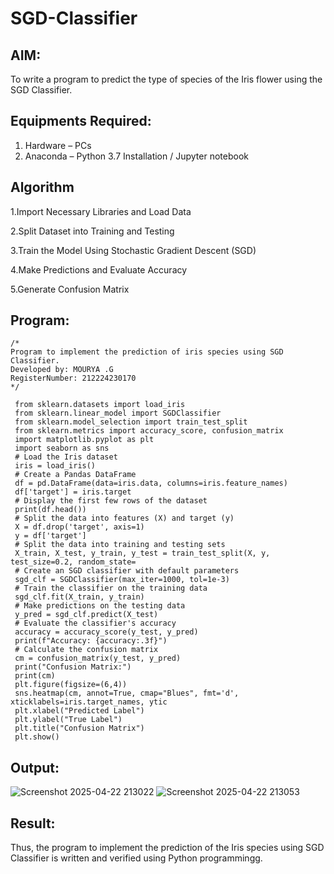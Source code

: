 # SGD-Classifier
## AIM:
To write a program to predict the type of species of the Iris flower using the SGD Classifier.

## Equipments Required:
1. Hardware – PCs
2. Anaconda – Python 3.7 Installation / Jupyter notebook

## Algorithm
1.Import Necessary Libraries and Load Data

2.Split Dataset into Training and Testing

3.Train the Model Using Stochastic Gradient Descent (SGD)

4.Make Predictions and Evaluate Accuracy

5.Generate Confusion Matrix

## Program:
```
/*
Program to implement the prediction of iris species using SGD Classifier.
Developed by: MOURYA .G
RegisterNumber: 212224230170 
*/
```
~~~
 from sklearn.datasets import load_iris
 from sklearn.linear_model import SGDClassifier
 from sklearn.model_selection import train_test_split
 from sklearn.metrics import accuracy_score, confusion_matrix
 import matplotlib.pyplot as plt
 import seaborn as sns
 # Load the Iris dataset
 iris = load_iris()
 # Create a Pandas DataFrame
 df = pd.DataFrame(data=iris.data, columns=iris.feature_names)
 df['target'] = iris.target
 # Display the first few rows of the dataset
 print(df.head())
 # Split the data into features (X) and target (y)
 X = df.drop('target', axis=1)
 y = df['target']
 # Split the data into training and testing sets
 X_train, X_test, y_train, y_test = train_test_split(X, y, test_size=0.2, random_state=
 # Create an SGD classifier with default parameters
 sgd_clf = SGDClassifier(max_iter=1000, tol=1e-3)
 # Train the classifier on the training data
 sgd_clf.fit(X_train, y_train)
 # Make predictions on the testing data
 y_pred = sgd_clf.predict(X_test)
 # Evaluate the classifier's accuracy
 accuracy = accuracy_score(y_test, y_pred)
 print(f"Accuracy: {accuracy:.3f}")
 # Calculate the confusion matrix
 cm = confusion_matrix(y_test, y_pred)
 print("Confusion Matrix:")
 print(cm)
 plt.figure(figsize=(6,4))
 sns.heatmap(cm, annot=True, cmap="Blues", fmt='d', xticklabels=iris.target_names, ytic
 plt.xlabel("Predicted Label")
 plt.ylabel("True Label")
 plt.title("Confusion Matrix")
 plt.show()
~~~


## Output:
![Screenshot 2025-04-22 213022](https://github.com/user-attachments/assets/e511e8f8-f33d-4ac1-9919-f72753b23e4e)
![Screenshot 2025-04-22 213053](https://github.com/user-attachments/assets/03b0cae9-fee2-48f7-a5e9-080868a30a23)




## Result:
Thus, the program to implement the prediction of the Iris species using SGD Classifier is written and
 verified using Python programmingg.

